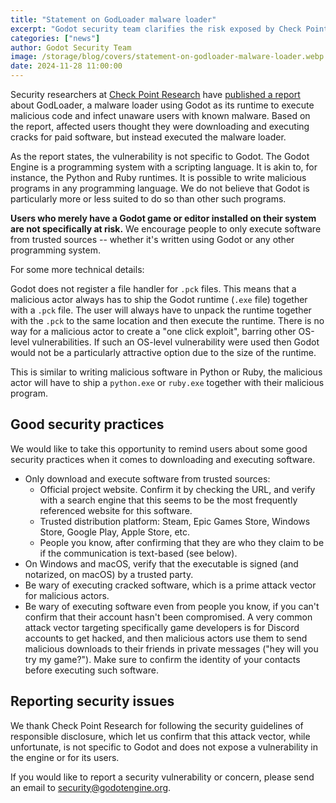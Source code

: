 ```yaml
---
title: "Statement on GodLoader malware loader"
excerpt: "Godot security team clarifies the risk exposed by Check Point Research's report."
categories: ["news"]
author: Godot Security Team
image: /storage/blog/covers/statement-on-godloader-malware-loader.webp
date: 2024-11-28 11:00:00
---
```


Security researchers at [Check Point Research](https://research.checkpoint.com/) have [published a report](https://research.checkpoint.com/2024/gaming-engines-an-undetected-playground-for-malware-loaders/) about GodLoader, a malware loader using Godot as its runtime to execute malicious code and infect unaware users with known malware. Based on the report, affected users thought they were downloading and executing cracks for paid software, but instead executed the malware loader.

As the report states, the vulnerability is not specific to Godot. The Godot Engine is a programming system with a scripting language. It is akin to, for instance, the Python and Ruby runtimes. It is possible to write malicious programs in any programming language. We do not believe that Godot is particularly more or less suited to do so than other such programs.

**Users who merely have a Godot game or editor installed on their system are not specifically at risk.**
We encourage people to only execute software from trusted sources -- whether it's written using Godot or any other programming system.

For some more technical details:

Godot does not register a file handler for `.pck` files. This means that a malicious actor always has to ship the Godot runtime (`.exe` file) together with a `.pck` file. The user will always have to unpack the runtime together with the `.pck` to the same location and then execute the runtime. There is no way for a malicious actor to create a "one click exploit", barring other OS-level vulnerabilities. If such an OS-level vulnerability were used then Godot would not be a particularly attractive option due to the size of the runtime.

This is similar to writing malicious software in Python or Ruby, the malicious actor will have to ship a `python.exe` or `ruby.exe` together with their malicious program.

## Good security practices

We would like to take this opportunity to remind users about some good security practices when it comes to downloading and executing software.

- Only download and execute software from trusted sources:
  * Official project website. Confirm it by checking the URL, and verify with a search engine that this seems to be the most frequently referenced website for this software.
  * Trusted distribution platform: Steam, Epic Games Store, Windows Store, Google Play, Apple Store, etc.
  * People you know, after confirming that they are who they claim to be if the communication is text-based (see below).
- On Windows and macOS, verify that the executable is signed (and notarized, on macOS) by a trusted party.
- Be wary of executing cracked software, which is a prime attack vector for malicious actors.
- Be wary of executing software even from people you know, if you can't confirm that their account hasn't been compromised. A very common attack vector targeting specifically game developers is for Discord accounts to get hacked, and then malicious actors use them to send malicious downloads to their friends in private messages ("hey will you try my game?"). Make sure to confirm the identity of your contacts before executing such software.

## Reporting security issues

We thank Check Point Research for following the security guidelines of responsible disclosure, which let us confirm that this attack vector, while unfortunate, is not specific to Godot and does not expose a vulnerability in the engine or for its users.

If you would like to report a security vulnerability or concern, please send an email to [security@godotengine.org](mailto:security@godotengine.org).
